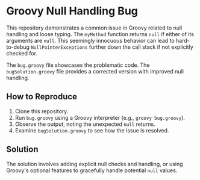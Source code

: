 # Groovy Null Handling Bug

This repository demonstrates a common issue in Groovy related to null handling and loose typing. The `myMethod` function returns `null` if either of its arguments are `null`.  This seemingly innocuous behavior can lead to hard-to-debug `NullPointerExceptions` further down the call stack if not explicitly checked for.

The `bug.groovy` file showcases the problematic code. The `bugSolution.groovy` file provides a corrected version with improved null handling.

## How to Reproduce

1. Clone this repository.
2. Run `bug.groovy` using a Groovy interpreter (e.g., `groovy bug.groovy`).
3. Observe the output, noting the unexpected `null` returns.
4. Examine `bugSolution.groovy` to see how the issue is resolved.

## Solution
The solution involves adding explicit null checks and handling, or using Groovy's optional features to gracefully handle potential `null` values.